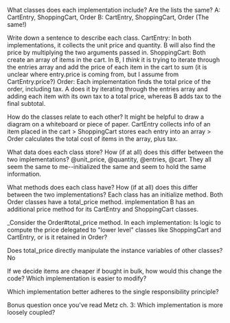 What classes does each implementation include? Are the lists the same?
A: CartEntry, ShoppingCart, Order
B: CartEntry, ShoppingCart, Order
(The same!)

Write down a sentence to describe each class.
CartEntry: In both implementations, it collects the unit price and quantity. B will also find the price by multiplying the two arguments passed in.
ShoppingCart: Both create an array of items in the cart. In B, I _think_ it is trying to iterate through the entries array and add the price of each item in the cart to sum (it is unclear where entry.price is coming from, but I assume from CartEntry.price?)
Order: Each implementation finds the total price of the order, including tax. A does it by iterating through the entries array and adding each item with its own tax to a total price, whereas B adds tax to the final subtotal.

How do the classes relate to each other? It might be helpful to draw a diagram on a whiteboard or piece of paper.
CartEntry collects info of an item placed in the cart > ShoppingCart stores each entry into an array > Order calculates the total cost of items in the array, plus tax.

What data does each class store? How (if at all) does this differ between the two implementations?
@unit_price, @quantity, @entries, @cart. They all seem the same to me--initialized the same and seem to hold the same information.

What methods does each class have? How (if at all) does this differ between the two implementations?
Each class has an initialize method. Both Order classes have a total_price method. implementation B has an additional price method for its CartEntry and ShoppingCart classes.

_Consider the Order#total_price method. In each implementation:
Is logic to compute the price delegated to "lower level" classes like ShoppingCart and CartEntry, or is it retained in Order?


Does total_price directly manipulate the instance variables of other classes?
No

If we decide items are cheaper if bought in bulk, how would this change the code? Which implementation is easier to modify?

Which implementation better adheres to the single responsibility principle?

Bonus question once you've read Metz ch. 3: Which implementation is more loosely coupled?
